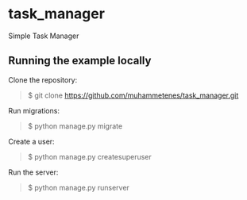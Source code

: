 # task_manager
Simple Task Manager

## Running the example locally
Clone the repository:
>$ git clone https://github.com/muhammetenes/task_manager.git

Run migrations:
>$ python manage.py migrate

Create a user:
>$ python manage.py createsuperuser

Run the server:
>$ python manage.py runserver
